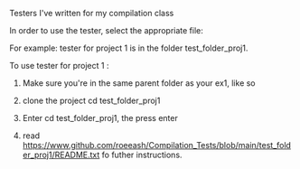 Testers I've written for my compilation class

In order to use the tester, select the appropriate file:

For example: tester for project 1 is in the folder test_folder_proj1.

To use tester for project 1 :


1. Make sure you're in the same parent folder as your ex1, like so

2. clone the project cd test_folder_proj1

3. Enter cd test_folder_proj1, the press enter

4. read https://www.github.com/roeeash/Compilation_Tests/blob/main/test_folder_proj1/README.txt fo futher instructions.




